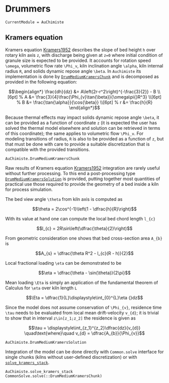 # Drummers

```@meta
CurrentModule = AuChimiste
```

## Kramers equation

Kramers equation [Kramers1952](@cite) describes the slope of bed height ``h`` over rotary kiln axis ``z``, with discharge being given at ``z=0`` where initial condition of granule size is expected to be provided. It accounts for rotation speed ``\omega``, volumetric flow rate ``\Phi_v``, kiln inclination angle ``\alpha``, kiln internal radius ``R``, and solids dynamic repose angle ``\beta``.  In `Auchimiste` its implementation is done by [`DrumMediumKramersChunk`](@ref) and is decomposed as provided in the following equation:

```math
\begin{align*}
    \frac{dh}{dz} &= A\left(2r-r^2\right)^{-\frac{3}{2}} - B
    \\[6pt]
    %
    A &= \frac{3}{4}\frac{\Phi_{v}\tan{\beta}}{\omega\pi{}R^3}
    \\[6pt]
    %
    B &= \frac{\tan{\alpha}}{\cos{\beta}}
    \\[6pt]
    %
    r &= \frac{h}{R}
\end{align*}
```

Because thermal effects may impact solids dynamic repose angle ``\beta``, it can be provided as a function of coordinate ``z`` (it is expected the user has solved the thermal model elsewhere and solution can be retrieved in terms of this coordinate); the same applies to volumetric flow ``\Phi_v``. For modeling transitions of radius, ``R`` is also to be provided as a function of ``z``, but that must be done with care to provide a suitable discretization that is compatible with the provided transitions.

```@docs
AuChimiste.DrumMediumKramersChunk
```

Raw results of Kramers equation [Kramers1952](@cite) integration are rarely useful without further processing. To this end a post-processing type [`DrumMediumKramersSolution`](@ref) is provided, putting together most quantities of practical use those required to provide the geometry of a bed inside a kiln for process simulation.

The bed view angle ``\theta`` from kiln axis is computed as

```math
\theta = 2\cos^{-1}\left(1 - \dfrac{h}{R}\right)
```

With its value at hand one can compute the local bed chord length ``l_{c}``

```math
l_{c} = 2R\sin\left(\dfrac{\theta}{2}\right)
```

From geometric consideration one shows that bed cross-section area ``A_{b}`` is

```math
A_{s} = \dfrac{\theta R^2 - l_{c}(R - h)}{2}
```

Local fractional loading ``\eta`` can be demonstrated to be

```math
\eta = \dfrac{\theta - \sin(\theta)}{2\pi}
```

Mean loading ``\Eta`` is simply an application of the fundamental theorem of Calculus for ``\eta`` over kiln length ``L``

```math
\Eta = \dfrac{1}{L}\displaystyle\int_{0}^{L}\eta {}dz
```

Since the model does not assume conservation of ``\Phi_{v}``, residence time ``\tau`` needs to be evaluated from local mean drift-velocity ``v_{d}``; it is trivial to show that in interval ``z\in[z_1;z_2]`` the residence is given as

```math
\tau = \displaystyle\int_{z_1}^{z_2}\dfrac{dz}{v_{d}}
\quad\text{where}\quad
v_{d} = \dfrac{A_{b}}{\Phi_{v}}
```

```@docs
AuChimiste.DrumMediumKramersSolution
```

Integration of the model can be done directly with `Common.solve` interface for single chunks (kilns without user-defined discretization) or with [`solve_kramers_stack`](@ref).

```@docs
AuChimiste.solve_kramers_stack
CommonSolve.solve(::DrumMediumKramersChunk)
```